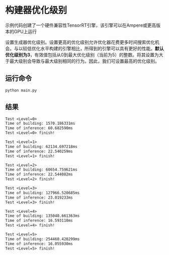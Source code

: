 # 构建器优化级别    

示例代码创建了一个硬件兼容性TensorRT引擎，该引擎可以在Ampere或更高版本的GPU上运行      

设置生成器优化级别。设置更高的优化级别允许优化器花费更多时间搜索优化机会。与以较低优化水平构建的引擎相比，所得到的引擎可以具有更好的性能。**默认优化级别为3**，有效值包括从0到最大优化级别（当前为5）的整数。将其设置为大于最大级别会导致与最大级别相同的行为。因此，我们可设置最高的优化级别。  

## 运行命令  

```shell
python main.py
```

## 结果    

```txt
Test <Level=0>
Time of building: 1570.186331ms
Time of inference: 60.682590ms
Test <Level=0> finish!

Test <Level=1>
Time of building: 62134.697218ms
Time of inference: 22.540259ms
Test <Level=1> finish!

Test <Level=2>
Time of building: 60654.759621ms
Time of inference: 22.544082ms
Test <Level=2> finish!

Test <Level=3>
Time of building: 127966.520685ms
Time of inference: 23.019233ms
Test <Level=3> finish!

Test <Level=4>
Time of building: 135040.661363ms
Time of inference: 16.593110ms
Test <Level=4> finish!

Test <Level=5>
Time of building: 254460.420299ms
Time of inference: 16.055930ms
Test <Level=5> finish!
```
